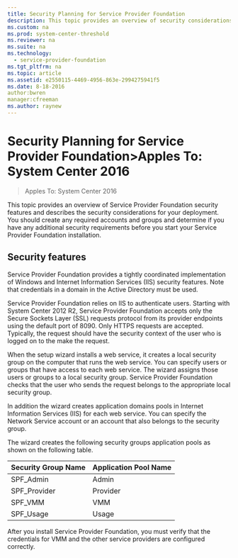 ```yaml
---
title: Security Planning for Service Provider Foundation
description: This topic provides an overview of security considerations for planning your Service Provider Foundation implementation
ms.custom: na
ms.prod: system-center-threshold
ms.reviewer: na
ms.suite: na
ms.technology:
  - service-provider-foundation
ms.tgt_pltfrm: na
ms.topic: article
ms.assetid: e2550115-4469-4956-863e-2994275941f5
ms.date: 8-18-2016
author:bwren
manager:cfreeman
ms.author: raynew
---
```

# Security Planning for Service Provider Foundation>Apples To: System Center 2016

>Apples To: System Center 2016

This topic provides an overview of Service Provider Foundation security features and describes the security considerations for your deployment. You should create any required accounts and groups and determine if you have any additional security requirements before you start your Service Provider Foundation installation.  

## Security features  
Service Provider Foundation provides a tightly coordinated implementation of Windows and Internet Information Services \(IIS\) security features. Note that credentials in a domain in the Active Directory must be used.  

Service Provider Foundation relies on IIS to authenticate users. Starting with System Center 2012 R2, Service Provider Foundation accepts only the Secure Sockets Layer \(SSL\) requests protocol from its provider endpoints using the default port of 8090. Only HTTPS requests are accepted. Typically, the request should have the security context of the user who is logged on to the make the request.  

When the setup wizard installs a web service, it creates a local security group on the computer that runs the web service. You can specify users or groups that have access to each web service. The wizard assigns those users or groups to a local security group. Service Provider Foundation checks that the user who sends the request belongs to the appropriate local security group.  

In addition the wizard creates application domains pools in Internet Information Services \(IIS\) for each web service. You can specify the Network Service account or an account that also belongs to the security group.  

The wizard creates the following security groups application pools as shown on the following table.  

|Security Group Name|Application Pool Name|  
|-----------------------|-------------------------|  
|SPF\_Admin|Admin|  
|SPF\_Provider|Provider|  
|SPF\_VMM|VMM|  
|SPF\_Usage|Usage|  

After you install Service Provider Foundation, you must verify that the credentials for VMM and the other service providers are configured correctly.
